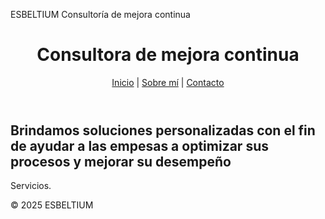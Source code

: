 ESBELTIUM
Consultoría de mejora continua 
<!DOCTYPE html>
<html lang="es">
<head>
  <meta charset="UTF-8">
  <title>ESBELTIUM</title>
  <link rel="stylesheet" href="estilos.css">
</head>
<body>
  <header>
    <h1>Consultora de mejora continua</h1>
    <nav>
      <a href="#">Inicio</a> |
      <a href="#">Sobre mí</a> |
      <a href="#">Contacto</a>
    </nav>
  </header>

  <main>
    <h2>Brindamos soluciones personalizadas con el fin de ayudar a las empesas a optimizar sus procesos y mejorar su desempeño</h2>
    <p>Servicios.</p>
  </main>

  <footer>
    <p>&copy; 2025 ESBELTIUM</p>
  </footer>
</body>
</html>
